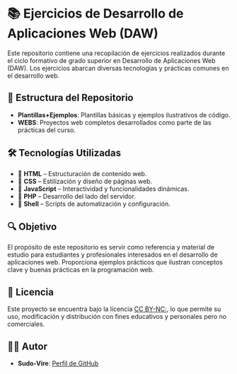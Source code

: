 # 📚 Ejercicios de Desarrollo de Aplicaciones Web (DAW)

Este repositorio contiene una recopilación de ejercicios realizados durante el ciclo formativo de grado superior en Desarrollo de Aplicaciones Web (DAW). Los ejercicios abarcan diversas tecnologías y prácticas comunes en el desarrollo web.

## 📁 Estructura del Repositorio

- **Plantillas+Ejemplos**: Plantillas básicas y ejemplos ilustrativos de código.
- **WEBS**: Proyectos web completos desarrollados como parte de las prácticas del curso.

## 🛠️ Tecnologías Utilizadas

- 🧱 **HTML** – Estructuración de contenido web.
- 🎨 **CSS** – Estilización y diseño de páginas web.
- 🧠 **JavaScript** – Interactividad y funcionalidades dinámicas.
- 🐘 **PHP** – Desarrollo del lado del servidor.
- 🐚 **Shell** – Scripts de automatización y configuración.

## 🔍 Objetivo

El propósito de este repositorio es servir como referencia y material de estudio para estudiantes y profesionales interesados en el desarrollo de aplicaciones web. Proporciona ejemplos prácticos que ilustran conceptos clave y buenas prácticas en la programación web.

## 📄 Licencia

Este proyecto se encuentra bajo la licencia [CC BY-NC:](LICENSE), lo que permite su uso, modificación y distribución con fines educativos y personales pero no comerciales.

## 🙋‍♂️ Autor

- **Sudo-Vire**: [Perfil de GitHub](https://github.com/Sudo-Vire)
